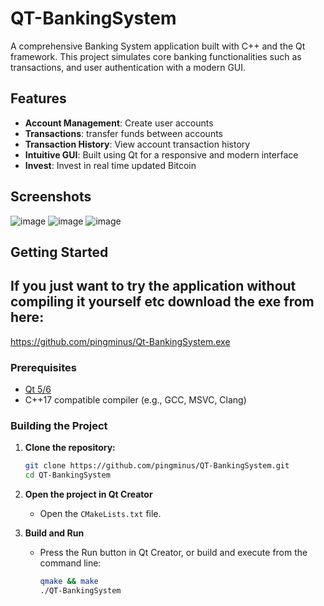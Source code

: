 # QT-BankingSystem

A comprehensive Banking System application built with C++ and the Qt framework. This project simulates core banking functionalities such as transactions, and user authentication with a modern GUI.

## Features

- **Account Management**: Create user accounts
- **Transactions**: transfer funds between accounts
- **Transaction History**: View account transaction history
- **Intuitive GUI**: Built using Qt for a responsive and modern interface
- **Invest**: Invest in real time updated Bitcoin


## Screenshots

![image](https://github.com/user-attachments/assets/ccb97a61-1a48-44bb-9373-480af4ca3b83)
![image](https://github.com/user-attachments/assets/c8f6c9ef-cfdb-4072-9b83-1ac73d698c43)
![image](https://github.com/user-attachments/assets/ab66829e-2202-4f6e-9aa0-55b7b1e4fc3c)

<!-- ![Login Screen](screenshots/login.png) -->

## Getting Started
## If you just want to try the application without compiling it yourself etc download the exe from here:
https://github.com/pingminus/Qt-BankingSystem.exe

### Prerequisites

- [Qt 5/6](https://www.qt.io/download)
- C++17 compatible compiler (e.g., GCC, MSVC, Clang)

### Building the Project

1. **Clone the repository:**
   ```bash
   git clone https://github.com/pingminus/QT-BankingSystem.git
   cd QT-BankingSystem
   ```

2. **Open the project in Qt Creator**  
   - Open the `CMakeLists.txt` file.

3. **Build and Run**  
   - Press the Run button in Qt Creator, or build and execute from the command line:
     ```bash
     qmake && make
     ./QT-BankingSystem
     ```



